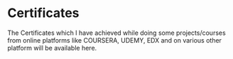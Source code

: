 # Certificates
The Certificates which I have achieved while doing some projects/courses from online platforms like  COURSERA, UDEMY, EDX and on various other platform will be available here.
